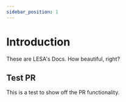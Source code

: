 ```yaml
---
sidebar_position: 1
---
```


# Introduction

These are LESA's Docs. How beautiful, right?

## Test PR

This is a test to show off the PR functionality.